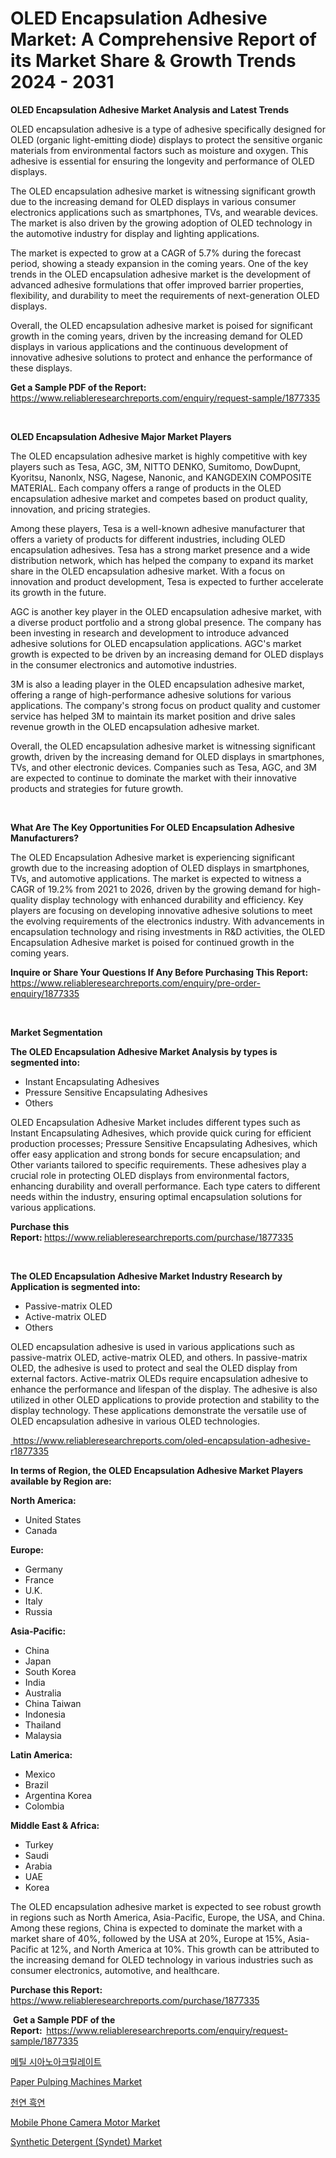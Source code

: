 <p><h1>OLED Encapsulation Adhesive Market: A Comprehensive Report of its Market Share & Growth Trends 2024 - 2031</h1></p><p><strong>OLED Encapsulation Adhesive Market Analysis and Latest Trends</strong></p>
<p><p>OLED encapsulation adhesive is a type of adhesive specifically designed for OLED (organic light-emitting diode) displays to protect the sensitive organic materials from environmental factors such as moisture and oxygen. This adhesive is essential for ensuring the longevity and performance of OLED displays.</p><p>The OLED encapsulation adhesive market is witnessing significant growth due to the increasing demand for OLED displays in various consumer electronics applications such as smartphones, TVs, and wearable devices. The market is also driven by the growing adoption of OLED technology in the automotive industry for display and lighting applications.</p><p>The market is expected to grow at a CAGR of 5.7% during the forecast period, showing a steady expansion in the coming years. One of the key trends in the OLED encapsulation adhesive market is the development of advanced adhesive formulations that offer improved barrier properties, flexibility, and durability to meet the requirements of next-generation OLED displays.</p><p>Overall, the OLED encapsulation adhesive market is poised for significant growth in the coming years, driven by the increasing demand for OLED displays in various applications and the continuous development of innovative adhesive solutions to protect and enhance the performance of these displays.</p></p>
<p><strong>Get a Sample PDF of the Report:&nbsp;</strong> <a href="https://www.reliableresearchreports.com/enquiry/request-sample/1877335">https://www.reliableresearchreports.com/enquiry/request-sample/1877335</a></p>
<p>&nbsp;</p>
<p><strong>OLED Encapsulation Adhesive Major Market Players</strong></p>
<p><p>The OLED encapsulation adhesive market is highly competitive with key players such as Tesa, AGC, 3M, NITTO DENKO, Sumitomo, DowDupnt, Kyoritsu, Nanonlx, NSG, Nagese, Nanonic, and KANGDEXIN COMPOSITE MATERIAL. Each company offers a range of products in the OLED encapsulation adhesive market and competes based on product quality, innovation, and pricing strategies.</p><p>Among these players, Tesa is a well-known adhesive manufacturer that offers a variety of products for different industries, including OLED encapsulation adhesives. Tesa has a strong market presence and a wide distribution network, which has helped the company to expand its market share in the OLED encapsulation adhesive market. With a focus on innovation and product development, Tesa is expected to further accelerate its growth in the future.</p><p>AGC is another key player in the OLED encapsulation adhesive market, with a diverse product portfolio and a strong global presence. The company has been investing in research and development to introduce advanced adhesive solutions for OLED encapsulation applications. AGC's market growth is expected to be driven by an increasing demand for OLED displays in the consumer electronics and automotive industries.</p><p>3M is also a leading player in the OLED encapsulation adhesive market, offering a range of high-performance adhesive solutions for various applications. The company's strong focus on product quality and customer service has helped 3M to maintain its market position and drive sales revenue growth in the OLED encapsulation adhesive market.</p><p>Overall, the OLED encapsulation adhesive market is witnessing significant growth, driven by the increasing demand for OLED displays in smartphones, TVs, and other electronic devices. Companies such as Tesa, AGC, and 3M are expected to continue to dominate the market with their innovative products and strategies for future growth.</p></p>
<p>&nbsp;</p>
<p><strong>What Are The Key Opportunities For OLED Encapsulation Adhesive Manufacturers?</strong></p>
<p><p>The OLED Encapsulation Adhesive market is experiencing significant growth due to the increasing adoption of OLED displays in smartphones, TVs, and automotive applications. The market is expected to witness a CAGR of 19.2% from 2021 to 2026, driven by the growing demand for high-quality display technology with enhanced durability and efficiency. Key players are focusing on developing innovative adhesive solutions to meet the evolving requirements of the electronics industry. With advancements in encapsulation technology and rising investments in R&D activities, the OLED Encapsulation Adhesive market is poised for continued growth in the coming years.</p></p>
<p><strong>Inquire or Share Your Questions If Any Before Purchasing This Report:</strong> <a href="https://www.reliableresearchreports.com/enquiry/pre-order-enquiry/1877335">https://www.reliableresearchreports.com/enquiry/pre-order-enquiry/1877335</a></p>
<p>&nbsp;</p>
<p><strong>Market Segmentation</strong></p>
<p><strong>The OLED Encapsulation Adhesive Market Analysis by types is segmented into:</strong></p>
<p><ul><li>Instant Encapsulating Adhesives</li><li>Pressure Sensitive Encapsulating Adhesives</li><li>Others</li></ul></p>
<p><p>OLED Encapsulation Adhesive Market includes different types such as Instant Encapsulating Adhesives, which provide quick curing for efficient production processes; Pressure Sensitive Encapsulating Adhesives, which offer easy application and strong bonds for secure encapsulation; and Other variants tailored to specific requirements. These adhesives play a crucial role in protecting OLED displays from environmental factors, enhancing durability and overall performance. Each type caters to different needs within the industry, ensuring optimal encapsulation solutions for various applications.</p></p>
<p><strong>Purchase this Report:&nbsp;</strong><a href="https://www.reliableresearchreports.com/purchase/1877335">https://www.reliableresearchreports.com/purchase/1877335</a></p>
<p>&nbsp;</p>
<p><strong>The OLED Encapsulation Adhesive Market Industry Research by Application is segmented into:</strong></p>
<p><ul><li>Passive-matrix OLED</li><li>Active-matrix OLED</li><li>Others</li></ul></p>
<p><p>OLED encapsulation adhesive is used in various applications such as passive-matrix OLED, active-matrix OLED, and others. In passive-matrix OLED, the adhesive is used to protect and seal the OLED display from external factors. Active-matrix OLEDs require encapsulation adhesive to enhance the performance and lifespan of the display. The adhesive is also utilized in other OLED applications to provide protection and stability to the display technology. These applications demonstrate the versatile use of OLED encapsulation adhesive in various OLED technologies.</p></p>
<p><a href="https://www.reliableresearchreports.com/oled-encapsulation-adhesive-r1877335">&nbsp;https://www.reliableresearchreports.com/oled-encapsulation-adhesive-r1877335</a></p>
<p><strong>In terms of Region, the OLED Encapsulation Adhesive Market Players available by Region are:</strong></p>
<p>
    <p> <strong> North America: </strong>
        <ul>
            <li>United States</li>
            <li>Canada</li>
        </ul>
        </p> 
    <p> <strong> Europe: </strong>
        <ul>
            <li>Germany</li>
            <li>France</li>
            <li>U.K.</li>
            <li>Italy</li>
            <li>Russia</li>
        </ul>
        </p> 
    <p> <strong> Asia-Pacific: </strong>
        <ul>
            <li>China</li>
            <li>Japan</li>
            <li>South Korea</li>
            <li>India</li>
            <li>Australia</li>
            <li>China Taiwan</li>
            <li>Indonesia</li>
            <li>Thailand</li>
            <li>Malaysia</li>
        </ul>
        </p> 
    <p> <strong> Latin America: </strong>
        <ul>
            <li>Mexico</li>
            <li>Brazil</li>
            <li>Argentina Korea</li>
            <li>Colombia</li>
        </ul>
        </p> 
    <p> <strong> Middle East & Africa: </strong>
        <ul>
            <li>Turkey</li>
            <li>Saudi</li>
            <li>Arabia</li>
            <li>UAE</li>
            <li>Korea</li>
        </ul>
    </p>
    </p>
<p><p>The OLED encapsulation adhesive market is expected to see robust growth in regions such as North America, Asia-Pacific, Europe, the USA, and China. Among these regions, China is expected to dominate the market with a market share of 40%, followed by the USA at 20%, Europe at 15%, Asia-Pacific at 12%, and North America at 10%. This growth can be attributed to the increasing demand for OLED technology in various industries such as consumer electronics, automotive, and healthcare.</p></p>
<p><strong>Purchase this Report: </strong><a href="https://www.reliableresearchreports.com/purchase/1877335">https://www.reliableresearchreports.com/purchase/1877335</a></p>
<p>&nbsp;<strong>Get a Sample PDF of the Report:&nbsp;&nbsp;</strong><a href="https://www.reliableresearchreports.com/enquiry/request-sample/1877335">https://www.reliableresearchreports.com/enquiry/request-sample/1877335</a></p>
<p><strong></strong></p>
<p><p><a href="https://github.com/GabrielBlanda5656/Market-Research-Report-List-1/blob/main/888060040226.md">메틸 시아노아크릴레이트</a></p><p><a href="https://github.com/joannagoyvaerts/Market-Research-Report-List-2/blob/main/paper-pulping-machines-market.md">Paper Pulping Machines Market</a></p><p><a href="https://github.com/vsckjg50460/Market-Research-Report-List-1/blob/main/274388840225.md">천연 흑연</a></p><p><a href="https://github.com/lubmix/Market-Research-Report-List-2/blob/main/mobile-phone-camera-motor-market.md">Mobile Phone Camera Motor Market</a></p><p><a href="https://picayune-night-cbd.notion.site/Synthetic-Detergent-Syndet-Market-The-Key-To-Successful-Business-Strategy-Forecast-Till-2031-6168c65d6e9047b3a0292be8b00bc90c">Synthetic Detergent (Syndet) Market</a></p></p>